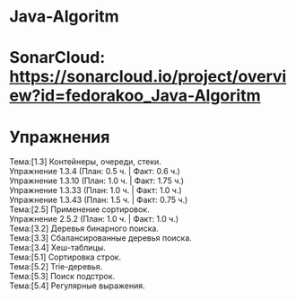 # Java-Algoritm
# SonarCloud: https://sonarcloud.io/project/overview?id=fedorakoo_Java-Algoritm
# Упражнения
Тема:[1.3] Контейнеры, очереди, стеки.\
    Упражнение 1.3.4  (План: 0.5 ч. | Факт: 0.6 ч.)\
    Упражнение 1.3.10 (План: 1.0 ч. | Факт: 1.75 ч.)\
    Упражнение 1.3.33 (План: 1.0 ч. | Факт: 1.0 ч.)\
    Упражнение 1.3.43 (План: 1.5 ч. | Факт: 0.75 ч.)\
Тема:[2.5] Применение сортировок.\
    Упражнение 2.5.2  (План: 1.0 ч. | Факт: 1.0 ч.)\
Тема:[3.2] Деревья бинарного поиска.\
Тема:[3.3] Сбалансированные деревья поиска.\
Тема:[3.4] Хеш-таблицы.\
Тема:[5.1] Сортировка строк.\
Тема:[5.2] Trie-деревья.\
Тема:[5.3] Поиск подстрок.\
Тема:[5.4] Регулярные выражения.
